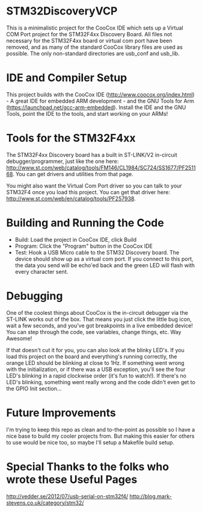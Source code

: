 STM32DiscoveryVCP
=================

This is a minimalistic project for the CooCox IDE which sets up a Virtual COM Port project for the STM32F4xx Discovery Board.  All files not necessary for the STM32F4xx board or virtual com port have been removed, and as many of the standard CooCox library files are used as possible.  The only non-standard directories are usb_conf and usb_lib.


IDE and Compiler Setup
======================

This project builds with the CooCox IDE (http://www.coocox.org/index.html) - A great IDE for embedded ARM development - and the GNU Tools for Arm (https://launchpad.net/gcc-arm-embedded).  Install the IDE and the GNU Tools, point the IDE to the tools, and start working on your ARMs!


Tools for the STM32F4xx
=======================

The STM32F4xx Discovery board has a built in ST-LINK/V2 in-circuit debugger/programmer, just like the one here: http://www.st.com/web/catalog/tools/FM146/CL1984/SC724/SS1677/PF251168.  You can get drivers and utilities from that page.

You might also want the Virtual Com Port driver so you can talk to your STM32F4 once you load this project.  You can get that driver here: http://www.st.com/web/en/catalog/tools/PF257938.


Building and Running the Code
=============================

* Build: Load the project in CooCox IDE, click Build
* Program: Click the "Program" button in the CooCox IDE
* Test: Hook a USB Micro cable to the STM32 Discovery board.  The device should show up as a virtual com port.  If you connect to this port, the data you send will be echo'ed back and the green LED will flash with every character sent.


Debugging
=========

One of the coolest things about CooCox is the in-circuit debugger via the ST-LINK works out of the box.  That means you just click the little bug icon, wait a few seconds, and you've got breakpoints in a live embedded device!  You can step through the code, see variables, change things, etc.  Way Awesome!

If that doesn't cut it for you, you can also look at the blinky LED's.  If you load this project on the board and everything's running correctly, the orange LED should be blinking at close to 1Hz.  If something went wrong with the initialization, or if there was a USB exception, you'll see the four LED's blinking in a rapid clockwise order (it's fun to watch!).  If there's no LED's blinking, something went really wrong and the code didn't even get to the GPIO Init section...


Future Improvements
===================

I'm trying to keep this repo as clean and to-the-point as possible so I have a nice base to build my cooler projects from.  But making this easier for others to use would be nice too, so maybe I'll setup a Makefile build setup.


Special Thanks to the folks who wrote these Useful Pages
========================================================

http://vedder.se/2012/07/usb-serial-on-stm32f4/
http://blog.mark-stevens.co.uk/category/stm32/
